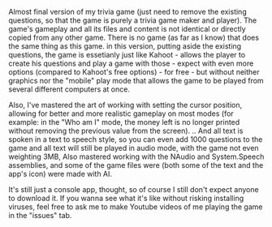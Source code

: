 Almost final version of my trivia game (just need to remove the existing questions, so that the game is purely a trivia game maker and player).
The game's gameplay and all its files and content is not identical or directly copied from any other game. There is no game (as far as I know) that does the same thing as this game.
in this version, putting aside the existing questions, the game is essetianly just like Kahoot - allows the player to create his questions and play a game with those - 
expect with even more options (compared to Kahoot's free options) - for free - but without neither graphics nor the "mobile" play mode that allows the game to be played from several different computers at once.

Also, I've mastered the art of working with setting the cursor position, allowing for better and more realistic gameplay on most modes (for example: in the "Who am I" mode, the money left is no longer printed without removing the previous value from the screen).
.. And all text is spoken in a text to speech style, so you can even add 1000 questions to the game and all text will still be played in audio mode, with the game not even weighting 3MB,
Also mastered working with the NAudio and System.Speech assemblies, and some of the game files were (both some of the text and the app's icon) were made with AI.

It's still just a console app, thought, so of course I still don't expect anyone to download it. If you wanna see what it's like without risking installing viruses, feel free to ask me to make Youtube videos of me playing the game in the "issues" tab.
